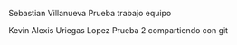 Sebastian Villanueva Prueba trabajo equipo


Kevin Alexis Uriegas Lopez Prueba 2 compartiendo con git